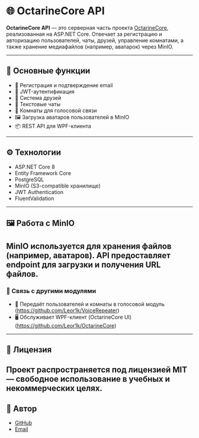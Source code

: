 # 🌐 OctarineCore API

**OctarineCore API** — это серверная часть проекта [OctarineCore](https://github.com/Leor1k/OctarineCore), реализованная на ASP.NET Core. Отвечает за регистрацию и авторизацию пользователей, чаты, друзей, управление комнатами, а также хранение медиафайлов (например, аватарок) через MinIO.

---

## 📌 Основные функции

- 🔐 Регистрация и подтверждение email
- 🔑 JWT-аутентификация
- 👥 Система друзей
- 💬 Текстовые чаты
- 🧩 Комнаты для голосовой связи
- 🖼 Загрузка аватаров пользователей в MinIO
- 📦 REST API для WPF-клиента

---

## ⚙️ Технологии

- ASP.NET Core 8
- Entity Framework Core
- PostgreSQL
- MinIO (S3-compatible хранилище)
- JWT Authentication
- FluentValidation
---
## 🖼 Работа с MinIO

**MinIO** используется для хранения файлов (например, аватаров). API предоставляет endpoint для загрузки и получения URL файлов.
---
### 🔗 Связь с другими модулями
- 📡 Передаёт пользователей и комнаты в голосовой модуль (https://github.com/Leor1k/VoiceRepeater)
- 🖥 Обслуживает WPF-клиент (OctarineCore UI) (https://github.com/Leor1k/OctarineCore)
---
## 📄 Лицензия
Проект распространяется под лицензией **MIT** — свободное использование в учебных и некоммерческих целях.
---
## 👤 Автор
- [GitHub](https://github.com/Leor1k) 
- [Email](leoriknn@yandex.ru)
